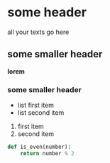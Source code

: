 # some header
all your texts go here

## some smaller header
**lorem**

### some smaller header

* list first item
* list second item

1. first item
2. second item

```python
def is_even(number):
    return number % 2
```